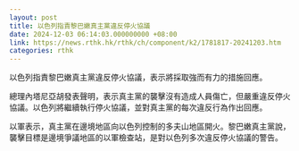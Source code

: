 ```yaml
---
layout: post
title: 以色列指責黎巴嫩真主黨違反停火協議
date: 2024-12-03 06:14:03.000000000 +08:00
link: https://news.rthk.hk/rthk/ch/component/k2/1781817-20241203.htm
categories: rthk
---
```


以色列指責黎巴嫩真主黨違反停火協議，表示將採取強而有力的措施回應。

總理內塔尼亞胡發表聲明，表示真主黨的襲擊沒有造成人員傷亡，但嚴重違反停火協議。以色列將繼續執行停火協議，並對真主黨的每次違反行為作出回應。

以軍表示，真主黨在邊境地區向以色列控制的多夫山地區開火。黎巴嫩真主黨說，襲擊目標是邊境爭議地區的以軍檢查站，是對以色列多次違反停火協議的警告。
